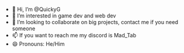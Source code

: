 - 👋 Hi, I’m @QuickyG
- 👀 I’m interested in game dev and web dev
- 💞️ I’m looking to collaborate on big projects, contact me if you need someone
- 📫 If you want to reach me my discord is Mad_Tab
- 😄 Pronouns: He/Him
<!---
QuickyG/QuickyG is a ✨ special ✨ repository because its `README.md` (this file) appears on your GitHub profile.
You can click the Preview link to take a look at your changes.
--->
